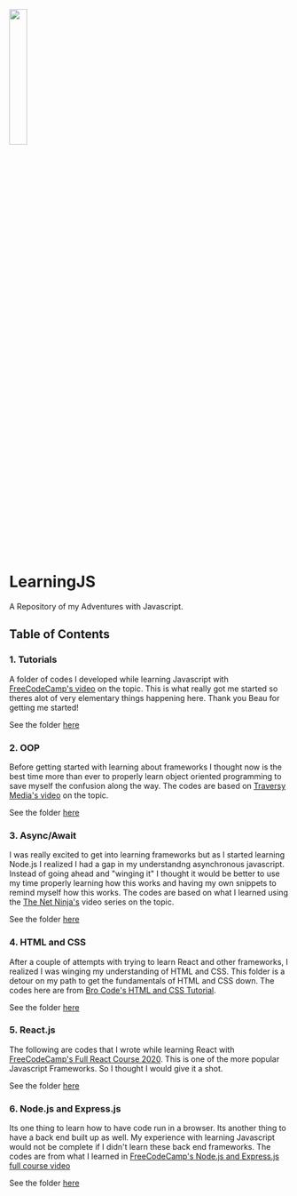 <img src = "https://upload.wikimedia.org/wikipedia/commons/thumb/9/99/Unofficial_JavaScript_logo_2.svg/512px-Unofficial_JavaScript_logo_2.svg.png" width = 25%/>

# LearningJS

A Repository of my Adventures with Javascript.

## Table of Contents

### 1. Tutorials

A folder of codes I developed while learning Javascript with [FreeCodeCamp's video](https://www.youtube.com/watch?v=PkZNo7MFNFg&t=1687s) on the topic. This is what really got me started so theres alot of very elementary things happening here. Thank you Beau for getting me started!

See the folder [here](https://github.com/benyamindsmith/LearningJS/tree/main/Tutorials)

### 2. OOP

Before getting started with learning about frameworks I thought now is the best time more than ever to properly learn object oriented programming to save myself the confusion along the way. The codes are based on [Traversy Media's video](https://www.youtube.com/watch?v=vDJpGenyHaA) on the topic.

See the folder [here](https://github.com/benyamindsmith/LearningJS/tree/main/OOP)

### 3. Async/Await

I was really excited to get into learning frameworks but as I started learning Node.js I realized I had a gap in my understandng asynchronous javascript. Instead of going ahead and "winging it" I thought it would be better to use my time properly learning how this works and having my own snippets to remind myself how this works. The codes are based on what I learned using the [The Net Ninja's](https://www.youtube.com/watch?v=ZcQyJ-gxke0&list=PL4cUxeGkcC9jx2TTZk3IGWKSbtugYdrlu) video series on the topic.

See the folder [here](https://github.com/benyamindsmith/LearningJS/tree/main/AsyncAwait)

### 4. HTML and CSS

After a couple of attempts with trying to learn React and other frameworks, I realized I was winging my understanding of HTML and CSS. This folder is a detour on my path to get the fundamentals of HTML and CSS down. The codes here are from [Bro Code's HTML and CSS Tutorial](https://www.youtube.com/watch?v=cyuzt1Dp8X8).

See the folder [here](https://github.com/benyamindsmith/LearningJS/tree/main/HTML%20and%20CSS)

### 5. React.js

The following are codes that I wrote while learning React with [FreeCodeCamp's Full React Course 2020](https://www.youtube.com/watch?v=4UZrsTqkcW4). This is one of the more popular Javascript Frameworks. So I thought I would give it a shot.

See the folder [here](https://github.com/benyamindsmith/LearningJS/tree/main/React)

### 6. Node.js and Express.js

Its one thing to learn how to have code run in a browser. Its another thing to have a back end built up as well. My experience with learning Javascript would not be complete if I didn't learn these back end frameworks. The codes are from what I learned in [FreeCodeCamp's Node.js and Express.js full course video](https://www.youtube.com/watch?v=Oe421EPjeBE)

See the folder [here](https://github.com/benyamindsmith/LearningJS/tree/main/Node%20and%20Express)

